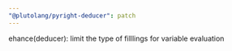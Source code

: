 ```yaml
---
"@plutolang/pyright-deducer": patch
---
```


ehance(deducer): limit the type of filllings for variable evaluation
